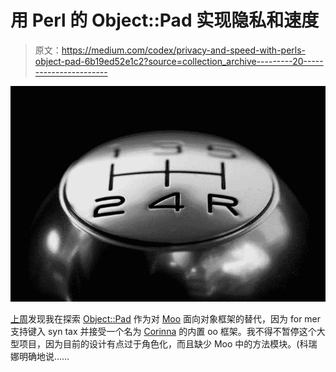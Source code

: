 # 用 Perl 的 Object::Pad 实现隐私和速度

> 原文：<https://medium.com/codex/privacy-and-speed-with-perls-object-pad-6b19ed52e1c2?source=collection_archive---------20----------------------->

![](img/e2c0ad848813f65b1179bd1f1eeb387d.png)

[上周](https://phoenixtrap.com/2021/08/03/whats-next-oo-perl/)发现我在探索 [Object::Pad](https://metacpan.org/pod/Object::Pad) 作为对 [Moo](https://metacpan.org/pod/Moo) 面向对象框架的替代，因为 for mer 支持键入 syn tax 并接受一个名为 [Corinna](https://github.com/Ovid/Cor/wiki) 的内置 oo 框架。我不得不暂停这个大型项目，因为目前的设计有点过于角色化，而且缺少 Moo 中的方法模块。(科瑞娜明确地说……